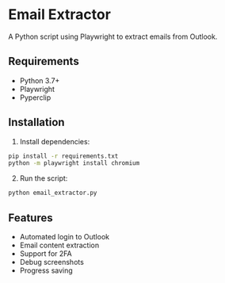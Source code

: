 # Email Extractor

A Python script using Playwright to extract emails from Outlook.

## Requirements

- Python 3.7+
- Playwright
- Pyperclip

## Installation

1. Install dependencies:
```bash
pip install -r requirements.txt
python -m playwright install chromium
```

2. Run the script:
```bash
python email_extractor.py
```

## Features

- Automated login to Outlook
- Email content extraction
- Support for 2FA
- Debug screenshots
- Progress saving

